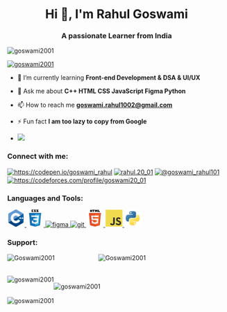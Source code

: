 
<h1 align="center">Hi 👋, I'm Rahul Goswami</h1>
<h3 align="center">A passionate Learner from India</h3>

<p align="left"> <img src="https://komarev.com/ghpvc/?username=goswami2001&label=Profile%20views&color=0e75b6&style=flat" alt="goswami2001" /> </p>

<p align="left"> <a href="https://github.com/ryo-ma/github-profile-trophy"><img src="https://github-profile-trophy.vercel.app/?username=goswami2001" alt="goswami2001" /></a> </p>

- 🌱 I’m currently learning **Front-end Development & DSA & UI/UX**

- 💬 Ask me about **C++ HTML CSS JavaScript Figma Python**

- 📫 How to reach me **goswami.rahul1002@gmail.com**

- ⚡ Fun fact **I am too lazy to copy from Google**

- <img src = "https://camo.githubusercontent.com/5ddf73ad3a205111cf8c686f687fc216c2946a75005718c8da5b837ad9de78c9/68747470733a2f2f7468756d62732e6766796361742e636f6d2f4576696c4e657874446576696c666973682d736d616c6c2e676966">

<h3 align="left">Connect with me:</h3>
<p align="left">
<a href="https://codepen.io/https://codepen.io/goswami_rahul" target="blank"><img align="center" src="https://raw.githubusercontent.com/rahuldkjain/github-profile-readme-generator/master/src/images/icons/Social/codepen.svg" alt="https://codepen.io/goswami_rahul" height="30" width="40" /></a>
<a href="https://instagram.com/rahul.20_01" target="blank"><img align="center" src="https://raw.githubusercontent.com/rahuldkjain/github-profile-readme-generator/master/src/images/icons/Social/instagram.svg" alt="rahul.20_01" height="30" width="40" /></a>
<a href="https://www.hackerrank.com/@goswami_rahul101" target="blank"><img align="center" src="https://raw.githubusercontent.com/rahuldkjain/github-profile-readme-generator/master/src/images/icons/Social/hackerrank.svg" alt="@goswami_rahul101" height="30" width="40" /></a>
<a href="https://codeforces.com/profile/https://codeforces.com/profile/goswami20_01" target="blank"><img align="center" src="https://raw.githubusercontent.com/rahuldkjain/github-profile-readme-generator/master/src/images/icons/Social/codeforces.svg" alt="https://codeforces.com/profile/goswami20_01" height="30" width="40" /></a>
</p>

<h3 align="left">Languages and Tools:</h3>
<p align="left"> <a href="https://www.w3schools.com/cpp/" target="_blank" rel="noreferrer"> <img src="https://raw.githubusercontent.com/devicons/devicon/master/icons/cplusplus/cplusplus-original.svg" alt="cplusplus" width="40" height="40"/> </a> <a href="https://www.w3schools.com/css/" target="_blank" rel="noreferrer"> <img src="https://raw.githubusercontent.com/devicons/devicon/master/icons/css3/css3-original-wordmark.svg" alt="css3" width="40" height="40"/> </a> <a href="https://www.figma.com/" target="_blank" rel="noreferrer"> <img src="https://www.vectorlogo.zone/logos/figma/figma-icon.svg" alt="figma" width="40" height="40"/> </a> <a href="https://git-scm.com/" target="_blank" rel="noreferrer"> <img src="https://www.vectorlogo.zone/logos/git-scm/git-scm-icon.svg" alt="git" width="40" height="40"/> </a> <a href="https://www.w3.org/html/" target="_blank" rel="noreferrer"> <img src="https://raw.githubusercontent.com/devicons/devicon/master/icons/html5/html5-original-wordmark.svg" alt="html5" width="40" height="40"/> </a> <a href="https://developer.mozilla.org/en-US/docs/Web/JavaScript" target="_blank" rel="noreferrer"> <img src="https://raw.githubusercontent.com/devicons/devicon/master/icons/javascript/javascript-original.svg" alt="javascript" width="40" height="40"/> </a> <a href="https://www.python.org" target="_blank" rel="noreferrer"> <img src="https://raw.githubusercontent.com/devicons/devicon/master/icons/python/python-original.svg" alt="python" width="40" height="40"/> </a> </p>

<h3 align="left">Support:</h3>
<p><a href="https://www.buymeacoffee.com/Goswami2001"> <img align="left" src="https://cdn.buymeacoffee.com/buttons/v2/default-yellow.png" height="50" width="210" alt="Goswami2001" /></a><a href="https://ko-fi.com/Goswami2001"> <img align="left" src="https://cdn.ko-fi.com/cdn/kofi3.png?v=3" height="50" width="210" alt="Goswami2001" /></a></p><br><br>

<p><img align="left" src="https://github-readme-stats.vercel.app/api/top-langs?username=goswami2001&show_icons=true&locale=en&layout=compact" alt="goswami2001" /></p>

<p>&nbsp;<img align="center" src="https://github-readme-stats.vercel.app/api?username=goswami2001&show_icons=true&locale=en" alt="goswami2001" /></p>

<p><img align="center" src="https://github-readme-streak-stats.herokuapp.com/?user=goswami2001&" alt="goswami2001" /></p>


